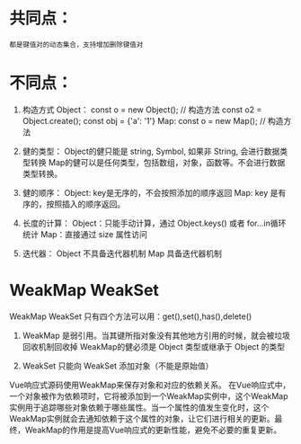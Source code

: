 # 共同点：
    都是键值对的动态集合，支持增加删除键值对

# 不同点：
  1. 构造方式
    Object：
    const o = new Object(); // 构造方法
    const o2 = Object.create();
    const obj = {'a': '1'}
    Map:
    const o = new Map(); // 构造方法


  2. 健的类型：
    Object的健只能是 string, Symbol, 如果非 String, 会进行数据类型转换
    Map的健可以是任何类型，包括数组，对象，函数等。不会进行数据类型转换。
  3. 健的顺序：
    Object: key是无序的，不会按照添加的顺序返回
    Map: key 是有序的，按照插入的顺序返回。
  4. 长度的计算：
    Object：只能手动计算，通过 Object.keys() 或者 for...in循环统计
    Map：直接通过 size 属性访问
  5. 迭代器：
    Object 不具备迭代器机制
    Map 具备迭代器机制

# WeakMap WeakSet
   WeakMap WeakSet 只有四个方法可以用：get(),set(),has(),delete()
  1. WeakMap 是弱引用。当其键所指对象没有其他地方引用的时候，就会被垃圾回收机制回收掉
    WeakMap的健必须是 Object 类型或继承于 Object 的类型
   
  2. WeakSet 只能向 WeakSet 添加对象（不能是原始值）

Vue响应式源码使用WeakMap来保存对象和对应的依赖关系。
在Vue响应式中，一个对象被作为依赖项时，它将被添加到一个WeakMap实例中，这个WeakMap实例用于追踪哪些对象依赖于哪些属性。当一个属性的值发生变化时，这个WeakMap实例就会去通知依赖于这个属性的对象，让它们进行相关的更新。最终，WeakMap的作用是提高Vue响应式的更新性能，避免不必要的重复更新。
